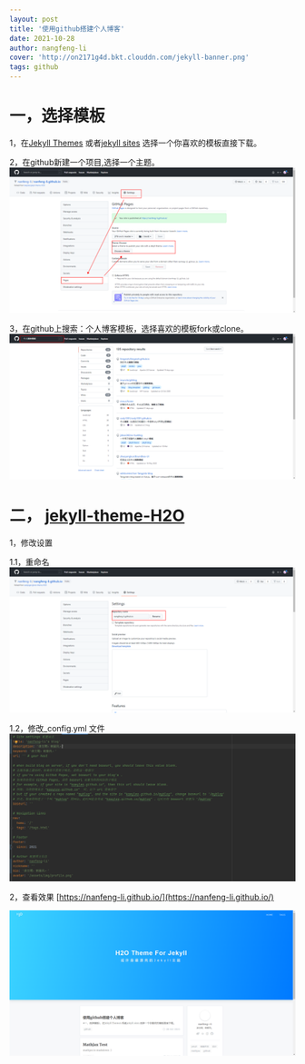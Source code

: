 ```yaml
---
layout: post
title: '使用github搭建个人博客'
date: 2021-10-28
author: nangfeng-li
cover: 'http://on2171g4d.bkt.clouddn.com/jekyll-banner.png'
tags: github
---
```

# 一，选择模板

1，在[Jekyll Themes](http://jekyllthemes.org/) 或者[jekyll sites](https://github.com/jekyll/jekyll/wiki/Sites) 选择一个你喜欢的模板直接下载。

2，在github新建一个项目,选择一个主题。
![](../assets/img/2021-10-28-使用github搭建个人博客/img.png)

3，在github上搜索：个人博客模板，选择喜欢的模板fork或clone。
![](../assets/img/2021-10-28-使用github搭建个人博客/img_1.png)

# 二， [jekyll-theme-H2O](https://github.com/kaeyleo/jekyll-theme-H2O) 

1，修改设置

1.1，重命名
![](../assets/img/2021-10-28-使用github搭建个人博客/img_2.png)

1.2，修改_config.yml 文件
![](../assets/img/2021-10-28-使用github搭建个人博客/img_3.png)

2，查看效果
[https://nanfeng-li.github.io/](https://nanfeng-li.github.io/)

![](../assets/img/2021-10-28-使用github搭建个人博客/img_4.png)
